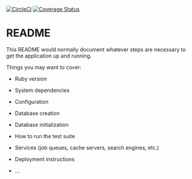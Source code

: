 [![CircleCI](https://circleci.com/gh/iamkhaya/matopo.svg?style=svg)](https://circleci.com/gh/iamkhaya/matopo)  [![Coverage Status](https://coveralls.io/repos/github/iamkhaya/matopo/badge.svg?branch=master)](https://coveralls.io/github/iamkhaya/matopo?branch=master)

# README



This README would normally document whatever steps are necessary to get the
application up and running.

Things you may want to cover:

* Ruby version

* System dependencies

* Configuration

* Database creation

* Database initialization

* How to run the test suite

* Services (job queues, cache servers, search engines, etc.)

* Deployment instructions

* ...
